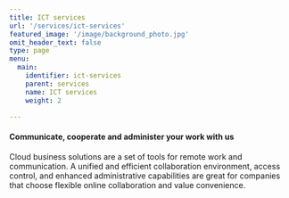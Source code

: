 ```yaml
---
title: ICT services
url: '/services/ict-services'
featured_image: '/image/background_photo.jpg'
omit_header_text: false
type: page
menu:
  main:
    identifier: ict-services
    parent: services
    name: ICT services
    weight: 2

---
```


#### Communicate, cooperate and administer your work with us

Cloud business solutions are a set of tools for remote work and communication. A unified and efficient collaboration 
environment, access control, and enhanced administrative capabilities are great for companies that choose flexible 
online collaboration and value convenience.
